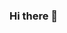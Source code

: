 ### Hi there 👋

<!--
**franipendus/franipendus** is a ✨ _special_ ✨ repository because its `README.md` (this file) appears on your GitHub profile.

Here are some ideas to get you started:

- 🔭 I’m currently working on ...
- 🌱 I’m currently learning ... computer science and business 
- 👯 I’m looking to collaborate on ...
- 🤔 I’m looking for help with ...
- 💬 Ask me about ... my bunny
- 📫 How to reach me: ... phone number 
- 😄 Pronouns: ...
- ⚡ Fun fact: ... I love to ski 
--> 
